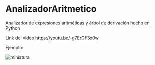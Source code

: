 # AnalizadorAritmetico
Analizador de expresiones aritméticas y árbol de derivación hecho en Python

Link del video https://youtu.be/-g7ErGF3x0w

Ejemplo:

![miniatura](https://user-images.githubusercontent.com/30879359/119911770-9df67c00-bf1f-11eb-9be8-67f636a56415.png)

